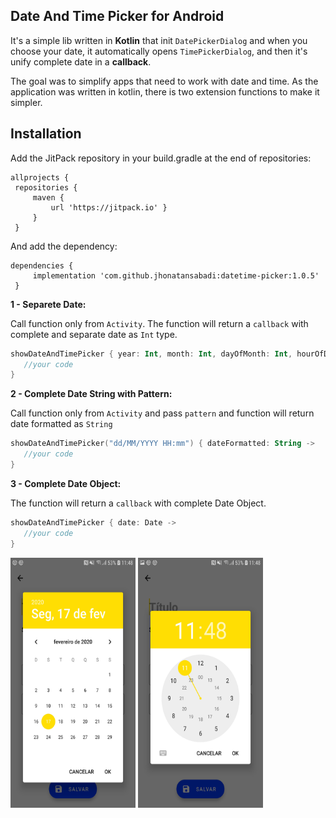 
## **Date And Time Picker for Android**

It's a simple lib written in **Kotlin** that init `DatePickerDialog` and when you choose your date, it automatically opens `TimePickerDialog`, and then it's unify complete date in a **callback**.

The goal was to simplify apps that need to work with date and time.
As the application was written in kotlin, there is two extension functions to make it simpler.

## Installation

Add the JitPack repository in your build.gradle at the end of repositories:

```
allprojects {
 repositories {
	 maven {
		 url 'https://jitpack.io' }
	 }
 }
```
And add the dependency:

```
dependencies {
	 implementation 'com.github.jhonatansabadi:datetime-picker:1.0.5'
 }

```

**1 - Separete Date:**

Call function only from `Activity`. The function will return a `callback` with complete and separate date as `Int` type.


```kotlin
showDateAndTimePicker { year: Int, month: Int, dayOfMonth: Int, hourOfDay: Int, minute: Int ->
   //your code
}
```
**2 - Complete Date String with Pattern:**

Call function only from `Activity` and pass `pattern` and function will return date formatted as `String`

```kotlin
showDateAndTimePicker("dd/MM/YYYY HH:mm") { dateFormatted: String ->
   //your code
}
```
**3 - Complete Date Object:**

The function will return a `callback` with complete Date Object.

```kotlin
showDateAndTimePicker { date: Date ->
   //your code
}
```

<img src="images/date.jpg" width="200" height="400" />

<img src="images/time.jpg" width="200" height="400" />
